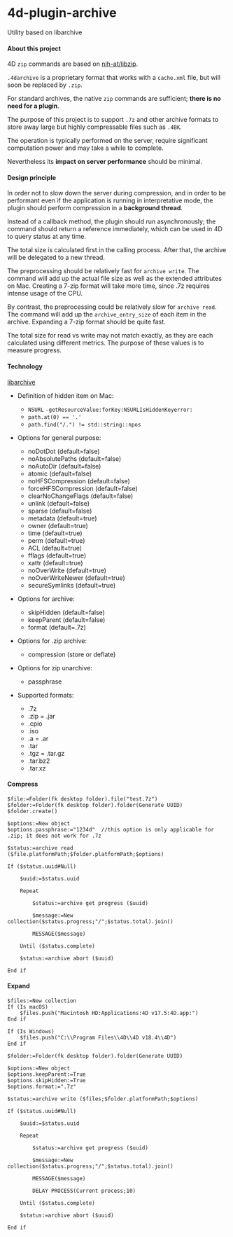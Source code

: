 # 4d-plugin-archive
Utility based on libarchive

#### About this project

4D `zip` commands are based on [nih-at/libzip](https://github.com/nih-at/libzip).

`.4darchive` is a proprietary format that works with a `cache.xml` file, but will soon be replaced by `.zip`.

For standard archives, the native `zip` commands are sufficient; **there is no need for a plugin**.

The purpose of this project is to support `.7z` and other archive formats to store away large but highly compressable files such as `.4BK`.

The operation is typically performed on the server, require significant computation power and may take a while to complete.

Nevertheless its **impact on server performance** should be minimal.

#### Design principle

In order not to slow down the server during compression, and in order to be performant even if the application is running in interpretative mode, the plugin should perform compression in a **background thread**.

Instead of a callback method, the plugin should run asynchronously; the command should return a reference immediately, which can be used in 4D to query status at any time.

The total size is calculated first in the calling process. After that, the archive will be delegated to a new thread. 

The preprocessing should be relatively fast for `archive write`. The command will add up the actual file size as well as the extended attributes on Mac. Creating a 7-zip format will take more time, since .7z requires intense usage of the CPU.

By contrast, the preprocessing could be relatively slow for `archive read`. The command will add up the `archive_entry_size` of each item in the archive. Expanding a 7-zip format should be quite fast.

The total size for read vs write may not match exactly, as they are each calculated using different metrics. The purpose of these values is to measure progress.

#### Technology

[libarchive](https://www.libarchive.org)

* Definition of hidden item on Mac:
 
  * `NSURL` `-getResourceValue:forKey:NSURLIsHiddenKeyerror:`
  * `path.at(0) == '.'`
  * `path.find("/.") != std::string::npos`

* Options for general purpose:
 
  * noDotDot (default=false) 
  * noAbsolutePaths (default=false)
  * noAutoDir (default=false) 
  * atomic (default=false)
  * noHFSCompression (default=false)
  * forceHFSCompression (default=false)
  * clearNoChangeFlags (default=false)
  * unlink (default=false)
  * sparse (default=false)
  * metadata (default=true)
  * owner (default=true)
  * time (default=true)
  * perm (default=true)
  * ACL (default=true)
  * fflags (default=true)
  * xattr (default=true)
  * noOverWrite (default=true)
  * noOverWriteNewer (default=true)
  * secureSymlinks (default=true)

* Options for archive:
 
  * skipHidden (default=false) 
  * keepParent (default=false) 
  * format (default=.7z) 

* Options for .zip archive:
 
  * compression (store or deflate)
  
* Options for zip unarchive:

  * passphrase
   
* Supported formats: 

  * .7z
  * .zip = .jar
  * .cpio
  * .iso
  * .a = .ar
  * .tar
  * .tgz = .tar.gz
  * .tar.bz2
  * .tar.xz

#### Compress

```4d
$file:=Folder(fk desktop folder).file("test.7z")
$folder:=Folder(fk desktop folder).folder(Generate UUID)
$folder.create()

$options:=New object
$options.passphrase:="1234d"  //this option is only applicable for .zip; it does not work for .7z

$status:=archive read ($file.platformPath;$folder.platformPath;$options)

If ($status.uuid#Null)
	
	$uuid:=$status.uuid
	
	Repeat 
		
		$status:=archive get progress ($uuid)
		
		$message:=New collection($status.progress;"/";$status.total).join()
		
		MESSAGE($message)
		
	Until ($status.complete)
	
	$status:=archive abort ($uuid)
	
End if 
```

#### Expand

```4d
$files:=New collection
If (Is macOS)
	$files.push("Macintosh HD:Applications:4D v17.5:4D.app:")
End if 

If (Is Windows)
	$files.push("C:\\Program Files\\4D\\4D v18.4\\4D")
End if 

$folder:=Folder(fk desktop folder).folder(Generate UUID)

$options:=New object
$options.keepParent:=True
$options.skipHidden:=True
$options.format:=".7z"

$status:=archive write ($files;$folder.platformPath;$options)

If ($status.uuid#Null)
	
	$uuid:=$status.uuid
	
	Repeat 
		
		$status:=archive get progress ($uuid)
		
		$message:=New collection($status.progress;"/";$status.total).join()
		
		MESSAGE($message)
		
		DELAY PROCESS(Current process;10)
		
	Until ($status.complete)
	
	$status:=archive abort ($uuid)
	
End if 
```
